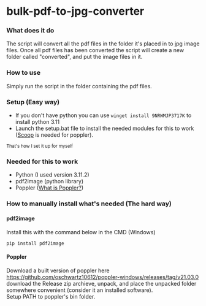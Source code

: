 # bulk-pdf-to-jpg-converter

<h3>What does it do</h3>
The script will convert all the pdf files in the folder it's placed in to jpg image files. Once all pdf files has been converted the script will create a new folder called "converted", and put the image files in it.

<h3>How to use</h3>
Simply run the script in the folder containing the pdf files.<br>

<h3>Setup (Easy way)</h3>

- If you don't have python you can use `winget install 9NRWMJP3717K` to install python 3.11
- Launch the setup.bat file to install the needed modules for this to work (<a target="_blank" href="https://scoop.sh/" >Scoop</a> is needed for poppler).

<sub>That's how I set it up for myself</sub>

<h3>Needed for this to work</h3>

- Python (I used version 3.11.2)
- pdf2image (python library)
- Poppler (<a target="_blank" href="https://poppler.freedesktop.org/" >What is Poppler?</a>)


<h3>How to manually install what's needed (The hard way)</h3>
<h4>pdf2image</h4>Install this with the command below in the CMD (Windows)

```pip install pdf2image```
<br>
<h4>Poppler</h4>
Download a built version of poppler here <a target="_blank" href="https://github.com/oschwartz10612/poppler-windows/releases/tag/v21.03.0" >https://github.com/oschwartz10612/poppler-windows/releases/tag/v21.03.0</a> download the Release zip archieve, unpack, and place the unpacked folder somewhere convenient (consider it an installed software).<br>
Setup PATH to poppler's bin folder.






